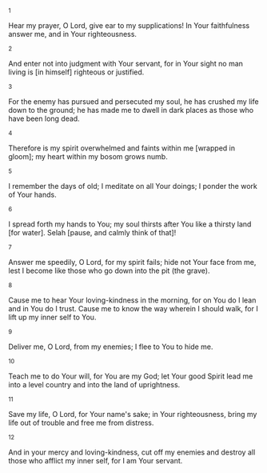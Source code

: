 <sup>1</sup> 

Hear my prayer, O Lord, give ear to my supplications! In Your faithfulness answer me, and in Your righteousness. 

<sup>2</sup> 

And enter not into judgment with Your servant, for in Your sight no man living is [in himself] righteous or justified. 

<sup>3</sup> 

For the enemy has pursued and persecuted my soul, he has crushed my life down to the ground; he has made me to dwell in dark places as those who have been long dead. 

<sup>4</sup> 

Therefore is my spirit overwhelmed and faints within me [wrapped in gloom]; my heart within my bosom grows numb. 

<sup>5</sup> 

I remember the days of old; I meditate on all Your doings; I ponder the work of Your hands. 

<sup>6</sup> 

I spread forth my hands to You; my soul thirsts after You like a thirsty land [for water]. Selah [pause, and calmly think of that]! 

<sup>7</sup> 

Answer me speedily, O Lord, for my spirit fails; hide not Your face from me, lest I become like those who go down into the pit (the grave). 

<sup>8</sup> 

Cause me to hear Your loving-kindness in the morning, for on You do I lean and in You do I trust. Cause me to know the way wherein I should walk, for I lift up my inner self to You. 

<sup>9</sup> 

Deliver me, O Lord, from my enemies; I flee to You to hide me. 

<sup>10</sup> 

Teach me to do Your will, for You are my God; let Your good Spirit lead me into a level country and into the land of uprightness. 

<sup>11</sup> 

Save my life, O Lord, for Your name's sake; in Your righteousness, bring my life out of trouble and free me from distress. 

<sup>12</sup> 

And in your mercy and loving-kindness, cut off my enemies and destroy all those who afflict my inner self, for I am Your servant.